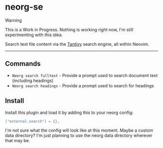 # neorg-se

> [!WARNING]
> This is a Work in Progress. Nothing is working right now, I'm still experimenting with this idea.

Search text file content via the [Tantivy](https://github.com/quickwit-oss/tantivy) search engine,
all within Neovim.

---

## Commands

- `Neorg search fulltext` - Provide a prompt used to search document text (including headings)
- `Neorg search headings` - Provide a prompt used to search for headings

## Install

Install this plugin and load it by adding this to your neorg config:

```lua
["external.search"] = {},
```

I'm not sure what the config will look like at this moment. Maybe a custom data directory? I'm just
planning to use the neorg data directory wherever that may be.
